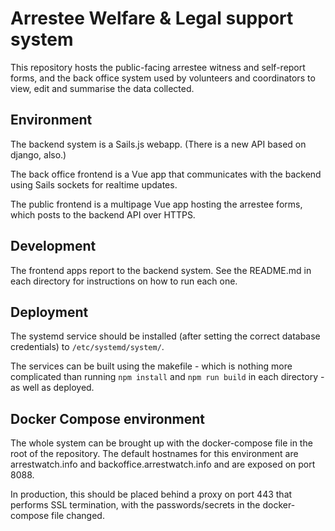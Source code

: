 # Arrestee Welfare & Legal support system

This repository hosts the public-facing arrestee witness and self-report forms, and the back office system used by volunteers and coordinators to view, edit and summarise the data collected.

## Environment

The backend system is a Sails.js webapp. (There is a new API based on django, also.)

The back office frontend is a Vue app that communicates with the backend using Sails sockets for realtime updates.

The public frontend is a multipage Vue app hosting the arrestee forms, which posts to the backend API over HTTPS.

## Development

The frontend apps report to the backend system. See the README.md in each directory for instructions on how to run each one.

## Deployment

The systemd service should be installed (after setting the correct database credentials) to `/etc/systemd/system/`. 

The services can be built using the makefile - which is nothing more complicated than running `npm install` and `npm run build` in each directory - as well as deployed.

## Docker Compose environment

The whole system can be brought up with the docker-compose file in the root of the repository. The default hostnames for this environment are arrestwatch.info and backoffice.arrestwatch.info and are exposed on port 8088.

In production, this should be placed behind a proxy on port 443 that performs SSL termination, with the passwords/secrets in the docker-compose file changed.